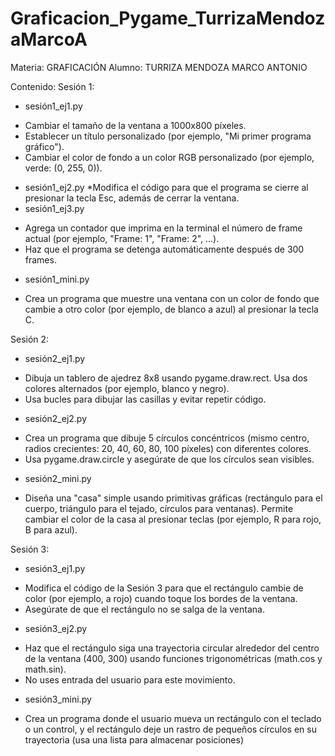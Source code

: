 # Graficacion_Pygame_TurrizaMendozaMarcoA
Materia: GRAFICACIÓN
Alumno: TURRIZA MENDOZA MARCO ANTONIO

Contenido: 
Sesión 1: 
- sesión1_ej1.py
* Cambiar el tamaño de la ventana a 1000x800 píxeles. 
* Establecer un título personalizado (por ejemplo, "Mi primer programa 
gráfico"). 
* Cambiar el color de fondo a un color RGB personalizado (por ejemplo, 
verde: (0, 255, 0)). 
- sesión1_ej2.py
*Modifica el código para que el programa se cierre al presionar la tecla Esc, 
además de cerrar la ventana. 
- sesión1_ej3.py
* Agrega un contador que imprima en la terminal el número de frame actual 
(por ejemplo, "Frame: 1", "Frame: 2", ...). 
* Haz que el programa se detenga automáticamente después de 300 frames.
- sesión1_mini.py
* Crea un programa que muestre una ventana con un color de fondo que 
cambie a otro color (por ejemplo, de blanco a azul) al presionar la tecla C. 

Sesión 2:
- sesión2_ej1.py
* Dibuja un tablero de ajedrez 8x8 usando pygame.draw.rect. Usa dos colores 
alternados (por ejemplo, blanco y negro).
* Usa bucles para dibujar las casillas y evitar repetir código.
- sesión2_ej2.py
* Crea un programa que dibuje 5 círculos concéntricos (mismo centro, radios 
crecientes: 20, 40, 60, 80, 100 píxeles) con diferentes colores.
* Usa pygame.draw.circle y asegúrate de que los círculos sean visibles.
- sesión2_mini.py
* Diseña una "casa" simple usando primitivas gráficas (rectángulo para el 
cuerpo, triángulo para el tejado, círculos para ventanas). Permite cambiar el color de 
la casa al presionar teclas (por ejemplo, R para rojo, B para azul). 

Sesión 3:
- sesión3_ej1.py
* Modifica el código de la Sesión 3 para que el rectángulo cambie de color (por 
ejemplo, a rojo) cuando toque los bordes de la ventana. 
* Asegúrate de que el rectángulo no se salga de la ventana. 
- sesión3_ej2.py
* Haz que el rectángulo siga una trayectoria circular alrededor del centro de la 
ventana (400, 300) usando funciones trigonométricas (math.cos y math.sin). 
* No uses entrada del usuario para este movimiento.
- sesión3_mini.py
* Crea un programa donde el usuario mueva un rectángulo con el teclado o un 
control, y el rectángulo deje un rastro de pequeños círculos en su trayectoria (usa 
una lista para almacenar posiciones)
